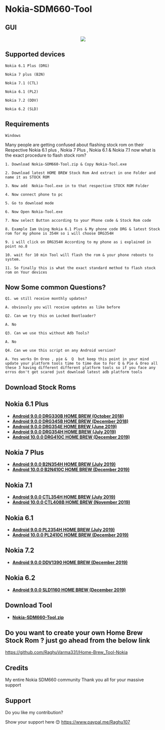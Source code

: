 # Nokia-SDM660-Tool


## GUI

<p align="center">
<img src="https://raw.githubusercontent.com/RaghuVarma331/Nokia-SDM660-Tool/master/Demo/m2.bmp" > 
</p>


## Supported devices

    Nokia 6.1 Plus (DRG)
    
    Nokia 7 plus (B2N)
    
    Nokia 7.1 (CTL)
    
    Nokia 6.1 (PL2)
    
    Nokia 7.2 (DDV)
    
    Nokia 6.2 (SLD)
    

## Requirements
    Windows

Many people are getting confused about flashing stock rom on their Respective Nokia 6.1 plus , Nokia 7 Plus , Nokia 6.1 & Nokia 7.1 now what is the exact procedure to flash stock rom? 


    1. Download Nokia-SDM660-Tool.zip & Copy Nokia-Tool.exe

    2. Download latest HOME BREW Stock Rom And extract in one Folder and name it as STOCK ROM

    3. Now add  Nokia-Tool.exe in to that respective STOCK ROM Folder 

    4. Now connect phone to pc

    5. Go to download mode

    6. Now Open Nokia-Tool.exe

    7. Now select Button according to your Phone code & Stock Rom code
    
    8. Example Iam Using Nokia 6.1 Plus & My phone code DRG & latest Stock rom for my phone is 354H so i will choose DRG354H

    9. i will click on DRG354H According to my phone as i explained in point no.8
    
    10. wait for 10 min Tool will flash the rom & your phone reboots to system.

    11. So finally this is what the exact standard method to flash stock rom on Your devices
       
    


## Now Some common Questions?

    Q1. we still receive monthly updates? 

    A. obviously you will receive updates as like before

    Q2. Can we try this on Locked Bootloader?

    A. No

    Q3. Can we use this without Adb Tools?

    A. No

    Q4. Can we use this script on any Android version?

    A. Yes works On Oreo , pie &  Q  but keep this point in your mind update your platform tools time to time due to For Q & Pie & Oreo all these 3 having different different platform tools so if you face any erros don't get scared just download latest adb platform tools

## Download Stock Roms


## Nokia 6.1 Plus

* [**Android 9.0.0 DRG330B HOME BREW (October 2018)**](https://sourceforge.net/projects/drg-sprout/files/STOCK-ROMS/DRG-330B-0-00WW-B01-9.0-HB.zip/download)
* [**Android 9.0.0 DRG345B HOME BREW (December 2018)**](https://sourceforge.net/projects/drg-sprout/files/STOCK-ROMS/DRG-345B-0-00WW-B01-9.0-HB.zip/download)
* [**Android 9.0.0 DRG354E HOME BREW (June 2019)**](https://sourceforge.net/projects/drg-sprout/files/STOCK-ROMS/DRG-354E-0-00WW-B01-9.0-HB.zip/download)
* [**Android 9.0.0 DRG354H HOME BREW (July 2019)**](https://sourceforge.net/projects/drg-sprout/files/STOCK-ROMS/DRG-354H-0-00WW-B01-9.0-HB.zip/download)
* [**Android 10.0.0 DRG410C HOME BREW (December 2019)**](https://sourceforge.net/projects/drg-sprout/files/STOCK-ROMS/DRG-410C-0-00WW-B03-10.0-HB.zip/download)


## Nokia 7 Plus

* [**Android 9.0.0 B2N354H HOME BREW (July 2019)**](https://sourceforge.net/projects/b2n-sprout/files/STOCK-ROMS/B2N-354H-0-00WW-B01-9.0-HB.zip/download)
* [**Android 10.0.0 B2N410C HOME BREW (December 2019)**](https://sourceforge.net/projects/b2n-sprout/files/STOCK-ROMS/B2N-410C-0-00WW-B03-10.0-HB.zip/download)


## Nokia 7.1

* [**Android 9.0.0 CTL354H HOME BREW (July 2019)**](https://sourceforge.net/projects/ctl-sprout/files/STOCK-ROMS/CTL-354H-0-00WW-B01-9.0-HB.zip/download)
* [**Android 10.0.0 CTL408B HOME BREW (November 2019)**](https://sourceforge.net/projects/ctl-sprout/files/STOCK-ROMS/CTL-408B-0-00WW-B03-10.0-HB.zip/download)


## Nokia 6.1

* [**Android 9.0.0 PL2354H HOME BREW (July 2019)**](https://sourceforge.net/projects/pl2-sprout/files/STOCK-ROMS/PL2-354H-0-00WW-B01-9.0-HB.zip/download)
* [**Android 10.0.0 PL2410C HOME BREW (December 2019)**](https://sourceforge.net/projects/pl2-sprout/files/STOCK-ROMS/PL2-410C-0-00WW-B03-10.0-HB.zip/download)


## Nokia 7.2

* [**Android 9.0.0 DDV1390 HOME BREW (December 2019)**](https://sourceforge.net/projects/ddv-sprout/files/STOCK-ROMS/DDV-00WW_1_390-9.0-HB.zip/download)


## Nokia 6.2

* [**Android 9.0.0 SLD1160 HOME BREW (December 2019)**](https://sourceforge.net/projects/sld-sprout/files/STOCK-ROMS/SLD-00WW_1_160-9.0-HB.zip/download)


## Download Tool

* [**Nokia-SDM660-Tool.zip**](https://github.com/RaghuVarma331/Nokia-SDM660-Tool/releases)


## Do you want to create your own Home Brew Stock Rom ? just go ahead from the below link 

  https://github.com/RaghuVarma331/Home-Brew_Tool-Nokia 

## Credits 

  My entire Nokia SDM660 community Thank you all for your massive support



## Support
 
   Do you like my contribution?
   
   Show your support here 😊 https://www.paypal.me/Raghu107



